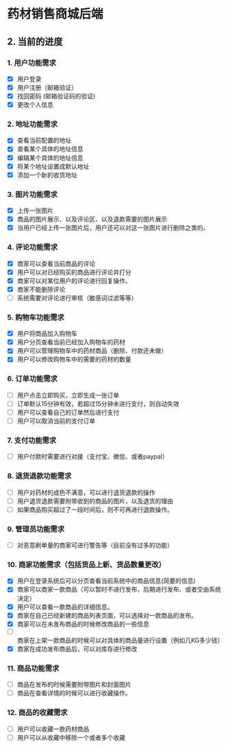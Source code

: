 # 药材销售商城后端

## 2. 当前的进度

### 1. 用户功能需求
- [x] 用户登录
- [x] 用户注册（邮箱验证）
- [x] 找回密码 (邮箱验证码的验证)
- [x] 更改个人信息

### 2. 地址功能需求
- [x] 查看当前配置的地址
- [x] 查看某个具体的地址信息
- [x] 编辑某个具体的地址信息
- [x] 将某个地址设置成默认地址
- [x] 添加一个新的收货地址
### 3. 图片功能需求
- [x] 上传一张图片
- [x] 商品的图片展示、以及评论区、以及退款需要的图片展示
- [x] 当用户已经上传一张图片后，用户还可以对这一张图片进行删除之类的。
### 4. 评论功能需求
- [x] 商家可以查看当前商品的评论
- [x] 用户可以对已经购买的商品进行评论并打分
- [x] 商家可以对某位用户的评论进行回复操作。
- [x] 商家不能删除评论
- [ ] 系统需要对评论进行审核（敏感词过滤等等）
### 5. 购物车功能需求
- [x] 用户将商品加入购物车
- [x] 用户分页查看当前已经加入购物车的药材
- [x] 用户可以管理购物车中的药材商品（删除、付款还未做）
- [x] 用户可以修改购物车中的需要的药材的数量
### 6. 订单功能需求
- [ ] 用户点击立即购买，立即生成一张订单
- [ ] 订单默认15分钟有效，若超过15分钟未进行支付，则自动失效
- [ ] 用户可以查看自己的订单然后进行支付
- [ ] 用户可以取消当前的支付订单
### 7. 支付功能需求
- [ ] 用户付款时需要进行对接（支付宝、微信、或者paypal）
### 8. 退货退款功能需求
- [ ] 用户对药材的成色不满意，可以进行退货退款的操作
- [ ] 用户退货退款需要附带收到的商品的图片，以及退货的理由
- [ ] 如果商品购买超过了一段时间后，则不可再进行退款操作。
### 9. 管理员功能需求
- [ ] 对恶意刷单量的商家可进行警告等（目前没有过多的功能）
### 10. 商家功能需求（包括货品上新、货品数量更改）
- [x] 用户在登录系统后可以分页查看当前系统中的商品信息(简要的信息)
- [x] 商家可以商家一款商品（可以暂时不进行发布，后期进行发布、或者交由系统决定）
- [x] 用户可以查看一款商品的详细信息。
- [x] 商家在自己已经新建的商品列表页面，可以选择对一款商品的发布。
- [x] 商家可以在未发布商品的时候修改商品的一些信息
- [ ] 商家在上架一款商品的时候可以对具体的商品量进行设置（例如几KG多少钱）
- [x] 商家在成功发布商品后，可以对库存进行修改
### 11. 商品功能需求
- [ ] 商品在发布的时候需要附带图片和封面图片
- [ ] 商品在查看详情的时候可以进行收藏操作。
### 12. 商品的收藏需求
- [ ] 用户可以收藏一款药材商品
- [ ] 用户可以从收藏中移除一个或者多个收藏